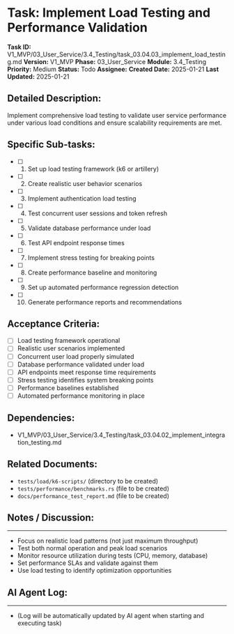 # Task: Implement Load Testing and Performance Validation

**Task ID:** V1_MVP/03_User_Service/3.4_Testing/task_03.04.03_implement_load_testing.md
**Version:** V1_MVP
**Phase:** 03_User_Service
**Module:** 3.4_Testing
**Priority:** Medium
**Status:** Todo
**Assignee:**
**Created Date:** 2025-01-21
**Last Updated:** 2025-01-21

## Detailed Description:
Implement comprehensive load testing to validate user service performance under various load conditions and ensure scalability requirements are met.

## Specific Sub-tasks:
- [ ] 1. Set up load testing framework (k6 or artillery)
- [ ] 2. Create realistic user behavior scenarios
- [ ] 3. Implement authentication load testing
- [ ] 4. Test concurrent user sessions and token refresh
- [ ] 5. Validate database performance under load
- [ ] 6. Test API endpoint response times
- [ ] 7. Implement stress testing for breaking points
- [ ] 8. Create performance baseline and monitoring
- [ ] 9. Set up automated performance regression detection
- [ ] 10. Generate performance reports and recommendations

## Acceptance Criteria:
- [ ] Load testing framework operational
- [ ] Realistic user scenarios implemented
- [ ] Concurrent user load properly simulated
- [ ] Database performance validated under load
- [ ] API endpoints meet response time requirements
- [ ] Stress testing identifies system breaking points
- [ ] Performance baselines established
- [ ] Automated performance monitoring in place

## Dependencies:
- V1_MVP/03_User_Service/3.4_Testing/task_03.04.02_implement_integration_testing.md

## Related Documents:
- `tests/load/k6-scripts/` (directory to be created)
- `tests/performance/benchmarks.rs` (file to be created)
- `docs/performance_test_report.md` (file to be created)

## Notes / Discussion:
---
* Focus on realistic load patterns (not just maximum throughput)
* Test both normal operation and peak load scenarios
* Monitor resource utilization during tests (CPU, memory, database)
* Set performance SLAs and validate against them
* Use load testing to identify optimization opportunities

## AI Agent Log:
---
* (Log will be automatically updated by AI agent when starting and executing task)
